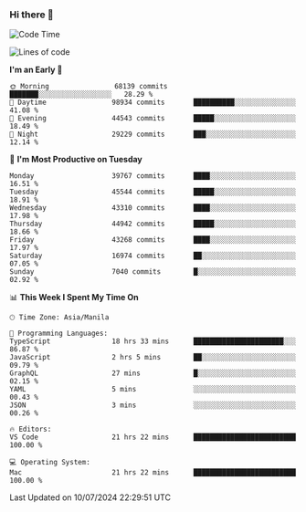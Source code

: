 ### Hi there 👋

<!--START_SECTION:waka-->
![Code Time](http://img.shields.io/badge/Code%20Time-5%2C347%20hrs%2011%20mins-blue)

![Lines of code](https://img.shields.io/badge/From%20Hello%20World%20I%27ve%20Written-113.2%20million%20lines%20of%20code-blue)

**I'm an Early 🐤** 

```text
🌞 Morning                68139 commits       ███████░░░░░░░░░░░░░░░░░░   28.29 % 
🌆 Daytime                98934 commits       ██████████░░░░░░░░░░░░░░░   41.08 % 
🌃 Evening                44543 commits       █████░░░░░░░░░░░░░░░░░░░░   18.49 % 
🌙 Night                  29229 commits       ███░░░░░░░░░░░░░░░░░░░░░░   12.14 % 
```
📅 **I'm Most Productive on Tuesday** 

```text
Monday                   39767 commits       ████░░░░░░░░░░░░░░░░░░░░░   16.51 % 
Tuesday                  45544 commits       █████░░░░░░░░░░░░░░░░░░░░   18.91 % 
Wednesday                43310 commits       ████░░░░░░░░░░░░░░░░░░░░░   17.98 % 
Thursday                 44942 commits       █████░░░░░░░░░░░░░░░░░░░░   18.66 % 
Friday                   43268 commits       ████░░░░░░░░░░░░░░░░░░░░░   17.97 % 
Saturday                 16974 commits       ██░░░░░░░░░░░░░░░░░░░░░░░   07.05 % 
Sunday                   7040 commits        █░░░░░░░░░░░░░░░░░░░░░░░░   02.92 % 
```


📊 **This Week I Spent My Time On** 

```text
🕑︎ Time Zone: Asia/Manila

💬 Programming Languages: 
TypeScript               18 hrs 33 mins      ██████████████████████░░░   86.87 % 
JavaScript               2 hrs 5 mins        ██░░░░░░░░░░░░░░░░░░░░░░░   09.79 % 
GraphQL                  27 mins             █░░░░░░░░░░░░░░░░░░░░░░░░   02.15 % 
YAML                     5 mins              ░░░░░░░░░░░░░░░░░░░░░░░░░   00.43 % 
JSON                     3 mins              ░░░░░░░░░░░░░░░░░░░░░░░░░   00.26 % 

🔥 Editors: 
VS Code                  21 hrs 22 mins      █████████████████████████   100.00 % 

💻 Operating System: 
Mac                      21 hrs 22 mins      █████████████████████████   100.00 % 
```


 Last Updated on 10/07/2024 22:29:51 UTC
<!--END_SECTION:waka-->


<!--
**rad182/rad182** is a ✨ _special_ ✨ repository because its `README.md` (this file) appears on your GitHub profile.

Here are some ideas to get you started:

- 🔭 I’m currently working on ...
- 🌱 I’m currently learning ...
- 👯 I’m looking to collaborate on ...
- 🤔 I’m looking for help with ...
- 💬 Ask me about ...
- 📫 How to reach me: ...
- 😄 Pronouns: ...
- ⚡ Fun fact: ...
-->
